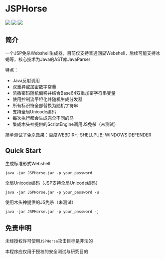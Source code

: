 # JSPHorse

![](https://img.shields.io/badge/build-passing-brightgreen)
![](https://img.shields.io/badge/JavaParser-3.23.1-blue)
![](https://img.shields.io/badge/Java-8-red)

## 简介

一个JSP免杀Webshell生成器，目前仅支持普通回显Webshell，后续可能支持冰蝎等，核心技术为Java的AST库JavaParser

特点：

- Java反射调用
- 双重异或加密数字常量
- 凯撒密码随机偏移并结合Base64双重加密字符串变量
- 使用控制流平坦化并随机生成分发器
- 所有标识符全部替换为随机字符串
- 支持全局Unicode编码
- 每次执行都会生成完全不同的马
- 集成木头神提供的ScriptEngine调用JS免杀（未测试）

简单测试了免杀效果：百度WEBDIR+; SHELLPUB; WINDOWS DEFENDER

## Quick Start

生成标准形式Webshell

`java -jar JSPHorse.jar -p your_password`

全局Unicode编码（JSP支持全局Unicode编码）

`java -jar JSPHorse.jar -p your_password -u`

使用木头神提供的JS免杀（未测试）

`java -jar JSPHorse.jar -p your_password -j`

## 免责申明

未经授权许可使用`JSPHorse`攻击目标是非法的

本程序应仅用于授权的安全测试与研究目的



